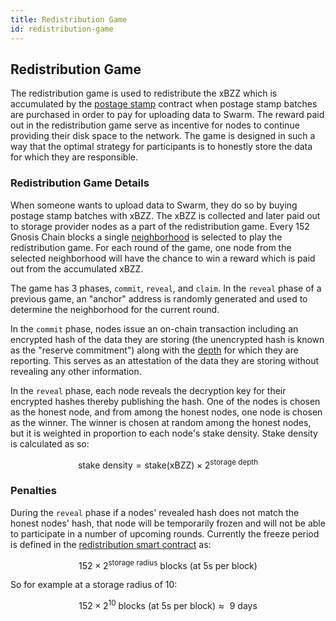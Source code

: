 ```yaml
---
title: Redistribution Game
id: redistribution-game
---
```



## Redistribution Game

The redistribution game is used to redistribute the xBZZ which is accumulated by the [postage stamp](/docs/learn/incentives/postage-stamps) contract when postage stamp batches are purchased in order to pay for uploading data to Swarm. The reward paid out in the redistribution game serve as incentive for nodes to continue providing their disk space to the network. The game is designed in such a way that the optimal strategy for participants is to honestly store the data for which they are responsible.

### Redistribution Game Details

When someone wants to upload data to Swarm, they do so by buying postage stamp batches with xBZZ. The xBZZ is collected and later paid out to storage provider nodes as a part of the redistribution game. Every 152 Gnosis Chain blocks a single [neighborhood](/docs/learn/DISC/neighborhoods) is selected to play the redistribution game. For each round of the game, one node from the selected neighborhood will have the chance to win a reward which is paid out from the accumulated xBZZ. 

The game has 3 phases, `commit`, `reveal`, and `claim`. In the `reveal` phase of a previous game, an "anchor" address is randomly generated and used to determine the neighborhood for the current round. 

In the `commit` phase, nodes issue an on-chain transaction including an encrypted hash of the data they are storing (the unencrypted hash is known as the "reserve commitment") along with the [depth](/docs/learn/glossary#2-area-of-responsibility-related-depths) for which they are reporting. This serves as an attestation of the data they are storing without revealing any other information.

In the `reveal` phase, each node reveals the decryption key for their encrypted hashes thereby publishing the hash. One of the nodes is chosen as the honest node, and from among the honest nodes, one node is chosen as the winner. The winner is chosen at random among the honest nodes, but it is weighted in proportion to each node's stake density. Stake density is calculated as so:

$$
\text{stake density} = \text{stake(xBZZ)} \times {2}^\text{storage depth}
$$


### Penalties

During the `reveal` phase if a nodes' revealed hash does not match the honest nodes' hash, that node will be temporarily frozen and will not be able to participate in a number of upcoming rounds. Currently the freeze period is defined in the [redistribution smart contract](https://github.com/ethersphere/storage-incentives/blob/master/src/Redistribution.sol#L536C1-L536C100) as:


$$
152 \times 2^\text{storage radius} \text{ blocks (at 5s per block)}
$$

So for example at a storage radius of 10:

$$
152 \times 2^{10} \text{ blocks (at 5s per block)} ≈ \text{ 9 days}
$$


